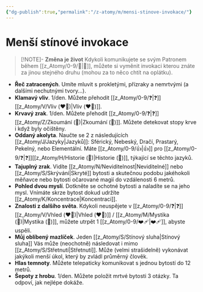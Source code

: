 ```yaml
---
{"dg-publish":true,"permalink":"/z-atomy/m/mensi-stinove-invokace/"}
---
```


# Menší stínové invokace
>[!NOTE]- **Změna je život**
>Kdykoli komunikujete se svým Patronem během [[z_Atomy/0-9/🔋\|🔋]], můžete si vyměnit invokaci kterou znáte za jinou stejného druhu (mohou za to něco chtít na oplátku).

- **Řeč zatracených**. Umíte mluvit s prokletými, přízraky a nemrtvými (a dalšími nechutnými tvory...).
⠀
- **Klamavý vliv**. 1/den. Můžete přehodit [[z_Atomy/0-9/❓\|❓]][[z_Atomy/V/Vliv (❤️‍🔥)\|Vliv (❤️‍🔥)]].
⠀
- **Krvavý zrak**. 1/den. Můžete přehodit [[z_Atomy/0-9/❓\|❓]][[z_Atomy/Z/Zkoumání (📖)\|Zkoumání (📖)]]. Můžete detekovat stopy krve i když byly očištěny.
⠀
- **Oddaný akolyta**. Naučte se 2 z následujících [[z_Atomy/J/Jazyky\|Jazyků]]: Sférický, Nebeský, Dračí, Prastarý, Pekelný, nebo Elementální. Máte [[z_Atomy/0-9/👍\|👍]] pro [[z_Atomy/0-9/❓\|❓]][[z_Atomy/H/Historie (📖)\|Historie (📖)]], týkající se těchto jazyků.
⠀
- **Tajuplný zrak**. Vidíte [[z_Atomy/N/Neviditelnost\|Neviditelné]] nebo [[z_Atomy/S/Skrývání\|Skryté]] bytosti a skutečnou podobu jakéhokoli měňavce nebo bytosti očarované magií do vzdálenosti 6 metrů.
⠀
- **Pohled dvou myslí**. Dotkněte se ochotné bytosti a naladíte se na jeho mysl. Vnímáte skrze bytost dokud udržíte [[z_Atomy/K/Koncentrace\|Koncentraci]].
⠀
- **Znalosti z dalšího světa**. Kdykoli neuspějete v [[z_Atomy/0-9/❓\|❓]][[z_Atomy/V/Vhled (❤️‍🔥)\|Vhled (❤️‍🔥)]] / [[z_Atomy/M/Mystika (📖)\|Mystika (📖)]], můžete utrpět 1 [[z_Atomy/0-9/❤️‍🩹\|❤️‍🩹]], abyste uspěli.
⠀
- **Můj oblíbený mazlíček**. Jeden [[z_Atomy/S/Stínový sluha\|Stínový sluha]] Vás může (neochotně) následovat i mimo [[z_Atomy/S/Střetnutí\|Střetnutí]]. Může (velmi strašidelně) vykonávat jakýkoli menší úkol, který by zvládl průměrný člověk.
⠀
- **Hlas temnoty**. Můžete telepaticky komunikovat s jednou bytostí do 12 metrů.
⠀
- **Šepoty z hrobu**. 1/den. Můžete položit mrtvé bytosti 3 otázky. Ta odpoví, jak nejlépe dokáže.